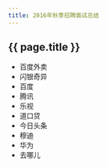 ```yaml
---
title: 2016年秋季招聘面试总结
---
```


## {{ page.title }}

* 百度外卖
* 闪银奇异
* 百度
* 腾讯
* 乐视
* 道口贷
* 今日头条
* 穆迪
* 华为
* 去哪儿